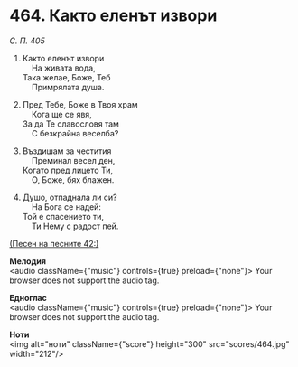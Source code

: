 # 464. Както еленът извори  

*С. П. 405*  

1. Както еленът извори  
    На живата вода,  
Така желае, Боже, Теб  
    Примрялата душа.  

2. Пред Тебе, Боже в Твоя храм  
    Кога ще се явя,  
За да Те славословя там  
    С безкрайна веселба?  

3. Въздишам за честития  
    Преминал весел ден,  
Когато пред лицето Ти,  
    О, Боже, бях блажен.  

4. Душо, отпаднала ли си?  
    На Бога се надей:  
Той е спасението ти,  
    Ти Нему с радост пей.  

[(Песен на песните 42:)](http://biblia.bg/index.php?k=22&g=42&s=)  

__Мелодия__  
<audio className={"music"} controls={true} preload={"none"}><source src="mp3/464.mp3" type="audio/mpeg"/>
Your browser does not support the audio tag.
</audio>  

__Едноглас__  
<audio className={"music"} controls={true} preload={"none"}><source src="transp/464.mp3" type="audio/mpeg"/>
Your browser does not support the audio tag.
</audio>  

__Ноти__  
<img alt="ноти" className={"score"} height="300" src="scores/464.jpg" width="212"/>
